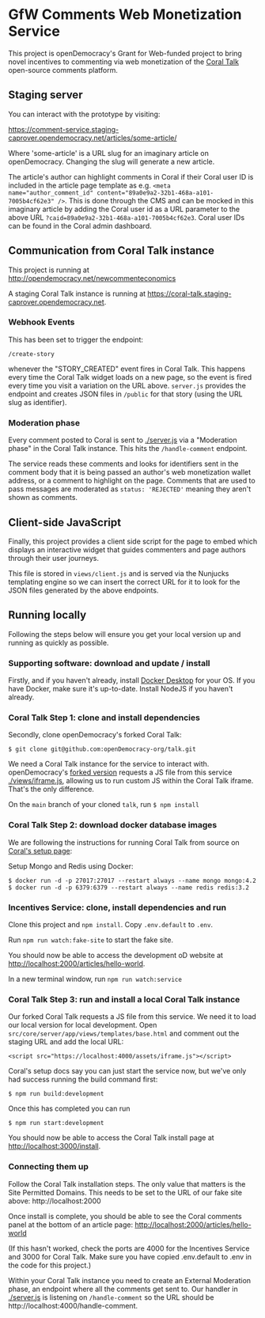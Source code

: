 # GfW Comments Web Monetization Service

This project is openDemocracy's Grant for Web-funded project to bring novel incentives to commenting via web monetization of the [Coral Talk](https://github.com/coralproject/talk) open-source comments platform.

## Staging server

You can interact with the prototype by visiting:

https://comment-service.staging-caprover.opendemocracy.net/articles/some-article/

Where 'some-article' is a URL slug for an imaginary article on openDemocracy. Changing the slug will generate a new article.

The article's author can highlight comments in Coral if their Coral user ID is included in the article page template as e.g. `<meta name="author_comment_id" content="89a0e9a2-32b1-468a-a101-7005b4cf62e3" />`. This is done through the CMS and can be mocked in this imaginary article by adding the Coral user id as a URL parameter to the above URL `?caid=89a0e9a2-32b1-468a-a101-7005b4cf62e3`. Coral user IDs can be found in the Coral admin dashboard.

## Communication from Coral Talk instance

This project is running at http://opendemocracy.net/newcommenteconomics

A staging Coral Talk instance is running at https://coral-talk.staging-caprover.opendemocracy.net. 

### Webhook Events

This has been set to trigger the endpoint:

`/create-story`

whenever the "STORY_CREATED" event fires in Coral Talk. This happens every time the Coral Talk widget loads on a new page, so the event is fired every time you visit a variation on the URL above. `server.js` provides the endpoint and creates JSON files in `/public` for that story (using the URL slug as identifier).

### Moderation phase

Every comment posted to Coral is sent to [./server.js](./server.js) via a "Moderation phase" in the Coral Talk instance. This hits the `/handle-comment` endpoint.

The service reads these comments and looks for identifiers sent in the comment body that it is being passed an author's web monetization wallet address, or a comment to highlight on the page. Comments that are used to pass messages are moderated as `status: 'REJECTED'` meaning they aren't shown as comments.

## Client-side JavaScript

Finally, this project provides a client side script for the page to embed which displays an interactive widget that guides commenters and page authors through their user journeys.

This file is stored in `views/client.js` and is served via the Nunjucks templating engine so we can insert the correct URL for it to look for the JSON files generated by the above endpoints.

## Running locally

Following the steps below will ensure you get your local version up and running as quickly as possible. 

### Supporting software: download and update / install

Firstly, and if you haven't already, install [Docker Desktop](https://www.docker.com/products/docker-desktop) for your OS. If you have Docker, make sure it's up-to-date. Install NodeJS if you haven't already.

### Coral Talk Step 1: clone and install dependencies

Secondly, clone openDemocracy's forked Coral Talk:

`$ git clone git@github.com:openDemocracy-org/talk.git`

We need a Coral Talk instance for the service to interact with. openDemocracy's [forked version](https://github.com/openDemocracy-org/talk) requests a JS file from this service [./views/iframe.js](./views/iframe.js), allowing us to run custom JS within the Coral Talk iframe. That's the only difference.

On the `main` branch of your cloned `talk`, run `$ npm install`

### Coral Talk Step 2: download docker database images

We are following the instructions for running Coral Talk from source on [Coral's setup page](https://docs.coralproject.net/coral/#source):

Setup Mongo and Redis using Docker:

```
$ docker run -d -p 27017:27017 --restart always --name mongo mongo:4.2
$ docker run -d -p 6379:6379 --restart always --name redis redis:3.2
```

### Incentives Service: clone, install dependencies and run

Clone this project and `npm install`. Copy `.env.default` to `.env`. 

Run `npm run watch:fake-site` to start the fake site.

You should now be able to access the development oD website at [http://localhost:2000/articles/hello-world](http://localhost:2000/articles/hello-world]).

In a new terminal window, run `npm run watch:service`

### Coral Talk Step 3: run and install a local Coral Talk instance

Our forked Coral Talk requests a JS file from this service. We need it to load our local version for local development. Open `src/core/server/app/views/templates/base.html` and comment out the staging URL and add the local URL:

`<script src="https://localhost:4000/assets/iframe.js"></script>`

Coral's setup docs say you can just start the service now, but we've only had success running the build command first:

`$ npm run build:development`

Once this has completed you can run

`$ npm run start:development`

You should now be able to access the Coral Talk install page at [http://localhost:3000/install](http://localhost:3000/install). 

### Connecting them up

Follow the Coral Talk installation steps. The only value that matters is the Site Permitted Domains. This needs to be set to the URL of our fake site above: http://localhost:2000

Once install is complete, you should be able to see the Coral comments panel at the bottom of an article page: [http://localhost:2000/articles/hello-world](http://localhost:2000/articles/hello-world])

(If this hasn't worked, check the ports are 4000 for the Incentives Service and 3000 for Coral Talk. Make sure you have copied .env.default to .env in the code for this project.)

Within your Coral Talk instance you need to create an External Moderation phase, an endpoint where all the comments get sent to. Our handler in [./server.js](./server.js) is listening on `/handle-comment` so the URL should be http://localhost:4000/handle-comment. 

